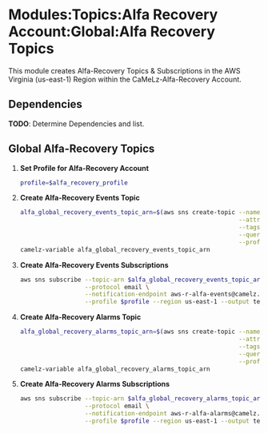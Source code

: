 # Modules:Topics:Alfa Recovery Account:Global:Alfa Recovery Topics

This module creates Alfa-Recovery Topics & Subscriptions in the AWS Virginia (us-east-1) Region within the
CaMeLz-Alfa-Recovery Account.

## Dependencies

**TODO**: Determine Dependencies and list.

## Global Alfa-Recovery Topics

1. **Set Profile for Alfa-Recovery Account**

    ```bash
    profile=$alfa_recovery_profile
    ```

1. **Create Alfa-Recovery Events Topic**

    ```bash
    alfa_global_recovery_events_topic_arn=$(aws sns create-topic --name Alfa-Recovery-Events \
                                                                 --attributes "DisplayName=ALFR Events" \
                                                                 --tags Key=Name,Value=Alfa-Recovery-Events-Topic Key=Company,Value=Alfa Key=Environment,Value=Recovery \
                                                                 --query 'TopicArn' \
                                                                 --profile $profile --region us-east-1 --output text)
    camelz-variable alfa_global_recovery_events_topic_arn
    ```

1. **Create Alfa-Recovery Events Subscriptions**

    ```bash
    aws sns subscribe --topic-arn $alfa_global_recovery_events_topic_arn \
                      --protocol email \
                      --notification-endpoint aws-r-alfa-events@camelz.io \
                      --profile $profile --region us-east-1 --output text
    ```

1. **Create Alfa-Recovery Alarms Topic**

    ```bash
    alfa_global_recovery_alarms_topic_arn=$(aws sns create-topic --name Alfa-Recovery-Alarms \
                                                                 --attributes "DisplayName=ALFR Alarms" \
                                                                 --tags Key=Name,Value=Alfa-Recovery-Alarms-Topic Key=Company,Value=Alfa Key=Environment,Value=Recovery \
                                                                 --query 'TopicArn' \
                                                                 --profile $profile --region us-east-1 --output text)
    camelz-variable alfa_global_recovery_alarms_topic_arn
    ```

1. **Create Alfa-Recovery Alarms Subscriptions**

    ```bash
    aws sns subscribe --topic-arn $alfa_global_recovery_alarms_topic_arn \
                      --protocol email \
                      --notification-endpoint aws-r-alfa-alarms@camelz.io \
                      --profile $profile --region us-east-1 --output text
    ```
